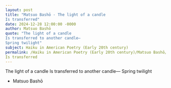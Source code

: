 ```yaml
---
layout: post
title: "Matsuo Bashō - The light of a candle 
Is transferred"
date: 2024-12-28 12:00:00 -0000
author: Matsuo Bashō
quote: "The light of a candle 
Is transferred to another candle— 
Spring twilight"
subject: Haiku in American Poetry (Early 20th century)
permalink: /Haiku in American Poetry (Early 20th century)/Matsuo Bashō/Matsuo Bashō - The light of a candle 
Is transferred
---
```


The light of a candle 
Is transferred to another candle— 
Spring twilight

- Matsuo Bashō
